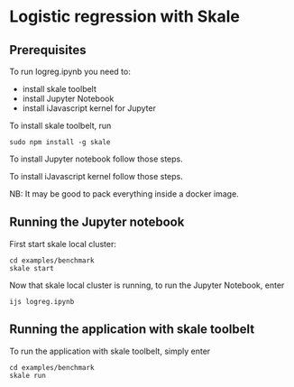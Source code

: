 # Logistic regression with Skale

## Prerequisites

To run logreg.ipynb you need to:

- install skale toolbelt
- install Jupyter Notebook
- install iJavascript kernel for Jupyter

To install skale toolbelt, run

	sudo npm install -g skale
	
To install Jupyter notebook follow those steps.

To install iJavascript kernel follow those steps.

NB: It may be good to pack everything inside a docker image.

## Running the Jupyter notebook

First start skale local cluster:

	cd examples/benchmark
	skale start
	
Now that skale local cluster is running, to run the Jupyter Notebook, enter

	ijs logreg.ipynb 

## Running the application with skale toolbelt
To run the application with skale toolbelt, simply enter
	
	cd examples/benchmark
	skale run